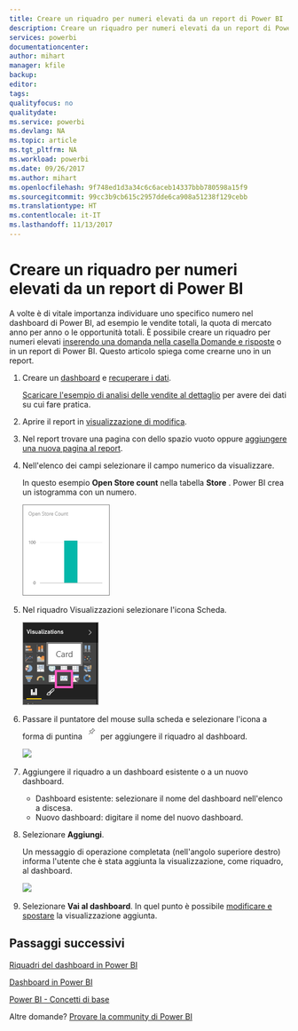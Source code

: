 ```yaml
---
title: Creare un riquadro per numeri elevati da un report di Power BI
description: Creare un riquadro per numeri elevati da un report di Power BI
services: powerbi
documentationcenter: 
author: mihart
manager: kfile
backup: 
editor: 
tags: 
qualityfocus: no
qualitydate: 
ms.service: powerbi
ms.devlang: NA
ms.topic: article
ms.tgt_pltfrm: NA
ms.workload: powerbi
ms.date: 09/26/2017
ms.author: mihart
ms.openlocfilehash: 9f748ed1d3a34c6c6aceb14337bbb780598a15f9
ms.sourcegitcommit: 99cc3b9cb615c2957dde6ca908a51238f129cebb
ms.translationtype: HT
ms.contentlocale: it-IT
ms.lasthandoff: 11/13/2017
---
```

# <a name="create-a-big-number-tile-from-a-power-bi-report"></a>Creare un riquadro per numeri elevati da un report di Power BI
A volte è di vitale importanza individuare uno specifico numero nel dashboard di Power BI, ad esempio le vendite totali, la quota di mercato anno per anno o le opportunità totali. È possibile creare un riquadro per numeri elevati [inserendo una domanda nella casella Domande e risposte](power-bi-visualization-big-number.md) o in un report di Power BI. Questo articolo spiega come crearne uno in un report.

1. Creare un [dashboard](service-dashboards.md) e [recuperare i dati](service-get-data.md).
   
   [Scaricare l'esempio di analisi delle vendite al dettaglio](sample-retail-analysis.md) per avere dei dati su cui fare pratica. 
2. Aprire il report in [visualizzazione di modifica](service-reading-view-and-editing-view.md).
3. Nel report trovare una pagina con dello spazio vuoto oppure [aggiungere una nuova pagina al report](power-bi-report-add-page.md).
4. Nell'elenco dei campi selezionare il campo numerico da visualizzare.
   
   In questo esempio **Open Store count** nella tabella **Store** . Power BI crea un istogramma con un numero.
   
   ![](media/power-bi-visualization-big-number-report/pbi_rptnumbertilechart.png)
5. Nel riquadro Visualizzazioni selezionare l'icona Scheda.
   
   ![](media/power-bi-visualization-big-number-report/pbi_changechartcard.png)
6. Passare il puntatore del mouse sulla scheda e selezionare l'icona a forma di puntina ![](media/power-bi-visualization-big-number-report/pbi_pintile.png) per aggiungere il riquadro al dashboard. 
   
   ![](media/power-bi-visualization-big-number-report/power-bi-pin-icon.png)
7. Aggiungere il riquadro a un dashboard esistente o a un nuovo dashboard. 
   
   * Dashboard esistente: selezionare il nome del dashboard nell'elenco a discesa.
   * Nuovo dashboard: digitare il nome del nuovo dashboard.
8. Selezionare **Aggiungi**.
   
   Un messaggio di operazione completata (nell'angolo superiore destro) informa l'utente che è stata aggiunta la visualizzazione, come riquadro, al dashboard.
   
   ![](media/power-bi-visualization-big-number-report/power-bi-pin-success-message.png)
9. Selezionare **Vai al dashboard**. In quel punto è possibile [modificare e spostare](service-dashboard-edit-tile.md) la visualizzazione aggiunta.

## <a name="next-steps"></a>Passaggi successivi
[Riquadri del dashboard in Power BI](service-dashboard-tiles.md)

[Dashboard in Power BI](service-dashboards.md)

[Power BI - Concetti di base](service-basic-concepts.md)

Altre domande? [Provare la community di Power BI](http://community.powerbi.com/)

